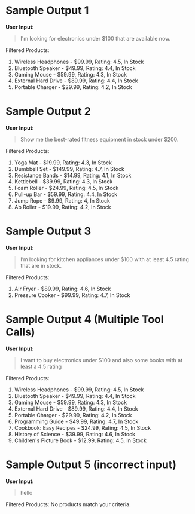 # Sample Output 1

**User Input:**

> I'm looking for electronics under $100 that are available now.

Filtered Products:

1. Wireless Headphones - $99.99, Rating: 4.5, In Stock
2. Bluetooth Speaker - $49.99, Rating: 4.4, In Stock
3. Gaming Mouse - $59.99, Rating: 4.3, In Stock
4. External Hard Drive - $89.99, Rating: 4.4, In Stock
5. Portable Charger - $29.99, Rating: 4.2, In Stock

# Sample Output 2

**User Input:**

> Show me the best-rated fitness equipment in stock under $200.

Filtered Products:

1. Yoga Mat - $19.99, Rating: 4.3, In Stock
2. Dumbbell Set - $149.99, Rating: 4.7, In Stock
3. Resistance Bands - $14.99, Rating: 4.1, In Stock
4. Kettlebell - $39.99, Rating: 4.3, In Stock
5. Foam Roller - $24.99, Rating: 4.5, In Stock
6. Pull-up Bar - $59.99, Rating: 4.4, In Stock
7. Jump Rope - $9.99, Rating: 4, In Stock
8. Ab Roller - $19.99, Rating: 4.2, In Stock

# Sample Output 3

**User Input:**

> I’m looking for kitchen appliances under $100 with at least 4.5 rating that are in stock.

Filtered Products:

1. Air Fryer - $89.99, Rating: 4.6, In Stock
2. Pressure Cooker - $99.99, Rating: 4.7, In Stock

# Sample Output 4 (Multiple Tool Calls)

**User Input:**

> I want to buy electronics under $100 and also some books with at least a 4.5 rating

Filtered Products:

1. Wireless Headphones - $99.99, Rating: 4.5, In Stock
2. Bluetooth Speaker - $49.99, Rating: 4.4, In Stock
3. Gaming Mouse - $59.99, Rating: 4.3, In Stock
4. External Hard Drive - $89.99, Rating: 4.4, In Stock
5. Portable Charger - $29.99, Rating: 4.2, In Stock
6. Programming Guide - $49.99, Rating: 4.7, In Stock
7. Cookbook: Easy Recipes - $24.99, Rating: 4.5, In Stock
8. History of Science - $39.99, Rating: 4.6, In Stock
9. Children's Picture Book - $12.99, Rating: 4.5, In Stock

# Sample Output 5 (incorrect input)

**User Input:**

> hello

Filtered Products:
No products match your criteria.
